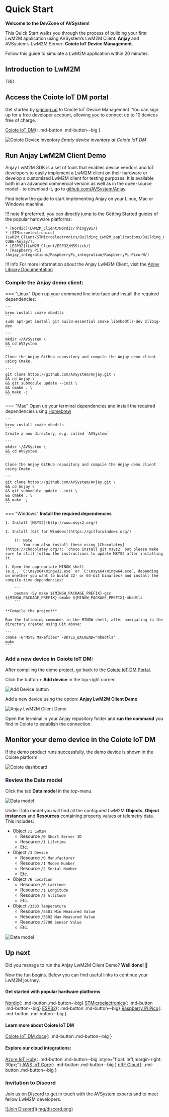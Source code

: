 # Quick Start

**Welcome to the DevZone of AVSystem!**

This Quick Start walks you through the process of building your first LwM2M application using AVSystem’s LwM2M Client: **Anjay** and AVSystem’s LwM2M Server: **Coiote IoT Device Management**.

Follow this guide to simulate a LwM2M application within 20 minutes.

## Introduction to LwM2M

*TBD*

## Access the Coiote IoT DM portal

Get started by [signing up](https://eu.iot.avsystem.cloud/) to Coiote IoT Device Management. You can sign up for a free developer account, allowing you to connect up to 10 devices free of charge.

[Coiote IoT DM](https://eu.iot.avsystem.cloud/){: .md-button .md-button--big }

![Coiote Device Inventory](img/Empty-Device-Inventory.png "Empty device inventory at Coiote IoT DM")
*Empty device inventory at Coiote IoT DM*

## Run Anjay LwM2M Client Demo

Anjay LwM2M SDK is a set of tools that enables device vendors and IoT developers to easily implement a LwM2M client on their hardware or develop a customized LwM2M client for testing purposes. It is available both in an advanced commercial version as well as in the open-source model - to download it, go to [github.com/AVSystem/Anjay](https://github.com/AVSystem/Anjay).

Find below the guide to start implementing Anjay on your Linux, Mac or Windows machine.

!!! note
    If preferred, you can directly jump to the Getting Started guides of the popular hardware platforms:

    * [Nordic](LwM2M_Client/Nordic/Thingy91/)
    * [STMicroelectronics](LwM2M_Client/STMicroelectronics/Building_LwM2M_applications/Building_LwM2M_applications_with_I-CUBE-Anjay/), 
    * [ESP32](LwM2M_Client/ESP32/M5Stick/) 
    * [Raspberry Pi](Anjay_integrations/RaspberryPi_integration/RaspberryPi-Pico-W/)


!!! Info
    For more information about the Anjay LwM2M Client, visit the [Anjay Library Documentation](https://avsystem.github.io/Anjay-doc/index.html) 


### Compile the Anjay demo client:

=== "Linux"
    Open up your command line interface and install the required dependencies:

    ```
    brew install cmake mbedtls
    ```
    sudo apt-get install git build-essential cmake libmbedtls-dev zlib1g-dev

    ```
    mkdir ~/AVSystem \
    && cd AVSystem
    ```

    Clone the Anjay GitHub repository and compile the Anjay demo client using Cmake.

    ```
    git clone https://github.com/AVSystem/Anjay.git \
    && cd Anjay \
    && git submodule update --init \
    && cmake . \
    && make -j
    ```

=== "Mac"
    Open up your terminal dependencies and install the required dependencies using [Homebrew](https://brew.sh/)

    ```
    brew install cmake mbedtls
    ```
    Create a new directory, e.g. called `AVSystem`

    ```
    mkdir ~/AVSystem \
    && cd AVSystem
    ```

    Clone the Anjay GitHub repository and compile the Anjay demo client using Cmake.

    ```
    git clone https://github.com/AVSystem/Anjay.git \
    && cd Anjay \
    && git submodule update --init \
    && cmake . \
    && make -j
    ```

=== "Windows"
    **Install the required dependencies**

    1. Install [MSYS2](http://www.msys2.org/)
    
    1. Install [Git for Windows](https://gitforwindows.org/)
    
        !!! Note 
            You can also install these using [Chocolatey](https://chocolatey.org/): `choco install git msys2` but please make sure to still follow the instructions to update MSYS2 after installing it.
    
    1. Open the appropriate MINGW shell (e.g., `C:\msys64\mingw32.exe` or `C:\msys64\mingw64.exe`, depending on whether you want to build 32- or 64-bit binaries) and install the compile-time dependencies:

        ```
        pacman -Sy make ${MINGW_PACKAGE_PREFIX}-gcc ${MINGW_PACKAGE_PREFIX}-cmake ${MINGW_PACKAGE_PREFIX}-mbedtls
        ```

    **Compile the project**

    Run the following commands in the MINGW shell, after navigating to the directory created using Git above:

    ```
    cmake -G"MSYS Makefiles" -DDTLS_BACKEND="mbedtls" .
    make
    ```

### Add a new device in Coiote IoT DM:

After compiling the demo project, go back to the [Coiote IoT DM Portal](https://eu.iot.avsystem.cloud/).

Click the button **+ Add device** in the top-right corner.

![Add Device button](img/add-device.png)

Add a new device using the option: **Anjay LwM2M Client Demo**

![Anjay LwM2M Client Demo](img/add-demo-device.png)

Open the terminal in your Anjay repository folder and **run the command** you find in Coiote to establish the connection.


## Monitor your demo device in the Coiote IoT DM

If the demo product runs successfully, the demo device is shown in the Coiote platform.

![Coiote dashboard](img/coiote-dashboard.png)

### Review the Data model

Click the tab **Data model** in the top-menu.

![Data model](img/data-model-click.png)

Under Data model you will find all the configured LwM2M **Objects**, **Object instances** and **Resources** containing property values or telemetry data. This includes:

- Object `/1 LwM2M`
    - Resource `/0 Short Server ID`
    - Resource `/1 Lifetime`
    - Etc.
- Object `/3 Device`
    - Resource `/0 Manufacturer`
    - Resource `/1 Modem Number`
    - Resource `/2 Serial Number`
    - Etc.
- Object `/6 Location`
    - Resource `/0 Latitude`
    - Resource `/1 Longitude`
    - Resource `/2 Altitude`
    - Etc.
- Object `/3303 Temperature`
    - Resource `/5601 Min Measured Value`
    - Resource `/5602 Max Measured Value`
    - Resource `/5700 Sensor Value`
    - Etc.

![Data model](img/data-model.png)

## Up next

Did you manage to run the Anjay LwM2M Client Demo? **Well done! 👏**

Now the fun begins. Below you can find useful links to continue your LwM2M journey.

#### Get started with popular hardware platforms

[Nordic](LwM2M_Client/Nordic/Thingy91/){: .md-button .md-button--big} [STMicroelectronics](LwM2M_Client/STMicroelectronics/Building_LwM2M_applications/){: .md-button .md-button--big} [ESP32](LwM2M_Client/ESP32/M5Stick/){: .md-button .md-button--big} [Raspberry Pi Pico](Anjay_integrations/RaspberryPi_integration/RaspberryPi-Pico-W/){: .md-button .md-button--big }


#### Learn more about Coiote IoT DM

[Coiote IoT DM docs](Coiote_IoT_DM/Quick_Start/Connect_device_quickstart/){: .md-button .md-button--big }


#### Explore our cloud integrations:

[Azure IoT Hub](Cloud_integrations/Azure_IoT/Azure_IoT_Hub/Configure_Azure_IoT_Hub_integration.md){: .md-button .md-button--big :style="float: left;margin-right: 30px;"} [AWS IoT Core](Cloud_integrations/AWS_IoT_Core/Configuring_AWS_integration.md){: .md-button .md-button--big } [nRF Cloud](Cloud_integrations/nRF_Cloud_Location_services/Configure_nRF_Cloud_integration.md){: .md-button .md-button--big }


### Invitation to Discord

Join us on [Discord](https://discord.avsystem.com/) to get in touch with the AVSystem experts and to meet fellow LwM2M developers.

<a href="https://discord.avsystem.com/" target="_blank">
![Join Discord](img/discord.png)
</a>
